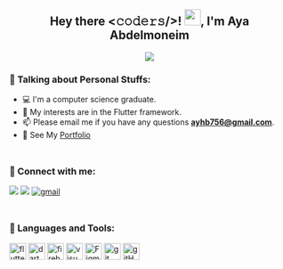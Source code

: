 <h2 align="center"> Hey there <𝚌𝚘𝚍𝚎𝚛𝚜/>! <img src="https://github.com/TheDudeThatCode/TheDudeThatCode/blob/master/Assets/Hi.gif" width="29px">, I'm Aya Abdelmoneim</𝚌𝚘𝚍𝚎𝚛𝚜></h2>
<!---<h3 align="center">Mobile Flutter Developer</h3><br>-->
<div align="center" ><a href="https://github.com/DenverCoder1/readme-typing-svg"><img src="https://readme-typing-svg.herokuapp.com/?lines=Mobile%20flutter%20developer;Always%20learning%20new%20things&font=Fira%20Code&center=true&width=440&height=45&color=f75c7e&vCenter=true&size=22"></a></div>

### 🚀 Talking about Personal Stuffs:
- 💻 I'm a computer science graduate.
- 🌱 My interests are in the Flutter framework.
- 📫 Please email me if you have any questions **ayhb756@gmail.com**.
- 👀 See My [Portfolio](https://ayaabdelmoneim158.github.io/personal_portfolio-main/indexFlutter.html)
<!---- 💬 Ask me about anything, I am happy to help;-->


<img align="center" src="https://github.com/Govindv7555/Govindv7555/blob/main/49e76e0596857673c5c80c85b84394c1.gif" width= 15% height=10px>
<h3 align="left">🔔 Connect with me:</h3>
<p align="left">
<!---<img src="https://img.shields.io/badge/ayhb756@gmail.com-D14836?logo=gmail&logoColor=white">-->
<a href="https://www.linkedin.com/in/aya-elmoneim/" target="blank"><img src="https://img.shields.io/badge/Linkedin-0A66C2?logo=linkedin&logoColor=white"></a>
<a href="https://github.com/AyaAbdElmoneim158" target="blank"><img src="https://img.shields.io/badge/Github-010409?logo=Github&logoColor=white"></a>
<a href="ayhb756@gmail.com" target="_blank"><img src="https://img.shields.io/badge/Gmail-c14438?style=flat&logo=Gmail&logoColor=white" alt="gmail"></a>
</p>
<img align="center" src="https://github.com/Govindv7555/Govindv7555/blob/main/49e76e0596857673c5c80c85b84394c1.gif" width= 35% height=10px>
<h3 align="left">🔨 Languages and Tools:</h3>
<p align="left"> 
<a href="https://flutter.dev" target="_blank"> <img src="https://www.vectorlogo.zone/logos/flutterio/flutterio-icon.svg" alt="flutter" width="30" height="30"/></a>
<a href="https://dart.dev" target="_blank" > <img src="https://www.vectorlogo.zone/logos/dartlang/dartlang-icon.svg" alt="dart" width="30" height="30"/></a>
<a href="https://firebase.google.com/" target="_blank"> <img src="https://www.vectorlogo.zone/logos/firebase/firebase-icon.svg" alt="firebase" width="30" height="30"/></a>
<a href="#" target="_blank"> <img src="https://www.vectorlogo.zone/logos/visualstudio_code/visualstudio_code-icon.svg" alt="visualstudio_code" width="30" height="30"/></a>
<a href="#" target="_blank" rel="noreferrer"> <img src="https://www.vectorlogo.zone/logos/figma/figma-icon.svg" alt="Figma" width="30" height="30"/></a>
<a href="https://git-scm.com/" target="_blank" rel="noreferrer"> <img src="https://www.vectorlogo.zone/logos/git-scm/git-scm-icon.svg" alt="git" width="30" height="30"/></a>
<a href="https://github.com/" target="_blank" rel="noreferrer"> <img src="https://www.vectorlogo.zone/logos/github/github-tile.svg" alt="gitHub" width="30" height="30"/></a>

 <!--- 
  https://www.vectorlogo.zone/
  <img src="https://img.shields.io/badge/Dart-0175C2?logo=dart&logoColor=white">
  <img src="https://img.shields.io/badge/Flutter-02569B?logo=flutter&logoColor=white">
  <img src="https://img.shields.io/badge/Firebase-ffca28?logo=Firebase&logoColor=white">
  <img src="https://img.shields.io/badge/Figma-19b7f6?logo=Figma&logoColor=white">
  <img src="https://img.shields.io/badge/Github-181717?logo=Github&logoColor=white">
  <img src="https://img.shields.io/badge/Visual_Studio_Code-007ACC?logo=Visual-Studio-Code&logoColor=white">
  <br>
  <img width="30" src="https://static-00.iconduck.com/assets.00/dart-icon-511x512-jhyea1ft.png">
  <img width="30" src="https://static-00.iconduck.com/assets.00/flutter-icon-413x512-4picx6vy.png">
  <img width="30" src="https://static-00.iconduck.com/assets.00/firebase-icon-187x256-tl7d5nhg.png">
  <img width="60" src="https://static-00.iconduck.com/assets.00/github-octocat-icon-256x225-r5izsrg0.png">
  <img width="30" src="https://static-00.iconduck.com/assets.00/visual-studio-code-icon-256x255-hciehfs3.png">
  <img width="30" src="https://static-00.iconduck.com/assets.00/figma-icon-171x256-cm2xsty6.png"> 
  -->
</p>

